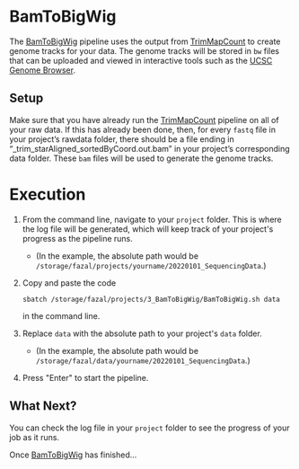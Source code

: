 # BamToBigWig
The [BamToBigWig](https://fazallabbcm.github.io/FazalLabPipelines/BamToBigWig) pipeline uses the 
output from [TrimMapCount](https://fazallabbcm.github.io/FazalLabPipelines/TrimMapCount) to create 
genome tracks for your data. The genome tracks will be stored in `bw` files that can be uploaded and 
viewed in interactive tools such as the [UCSC Genome Browser](https://genome.ucsc.edu/).



## Setup

Make sure that you have already run the 
[TrimMapCount](https://fazallabbcm.github.io/FazalLabPipelines/TrimMapCount) pipeline on all of your 
raw data. If this has already been done, then, for every `fastq` file in your project’s rawdata 
folder, there should be a file ending in “_trim_starAligned_sortedByCoord.out.bam” in your project’s 
corresponding data folder. These `bam` files will be used to generate the genome tracks.



# Execution

1. From the command line, navigate to your `project` folder. This is where the log file will be generated, which 
   will keep track of your project's progress as the pipeline runs.
   - (In the example, the absolute path would be `/storage/fazal/projects/yourname/20220101_SequencingData`.)

2. Copy and paste the code
   ```
   sbatch /storage/fazal/projects/3_BamToBigWig/BamToBigWig.sh data
   ```
   in the command line.

3. Replace `data` with the absolute path to your project's `data` folder.
   - (In the example, the absolute path would be `/storage/fazal/data/yourname/20220101_SequencingData`.)

4. Press "Enter" to start the pipeline.



## What Next?

You can check the log file in your `project` folder to see the progress of your job as it runs.

Once [BamToBigWig](https://fazallabbcm.github.io/FazalLabPipelines/BamToBigWig) has finished...
